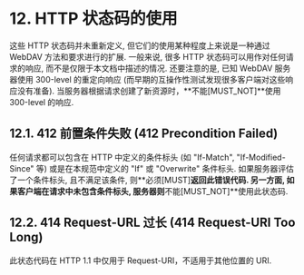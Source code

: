 # 12. HTTP 状态码的使用

这些 HTTP 状态码并未重新定义, 但它们的使用某种程度上来说是一种通过 WebDAV
方法和要求进行的扩展. 一般来说, 很多 HTTP 状态码可以用作对任何请求的响应,
而不是仅限于本文档中描述的情况. 还要注意的是, 已知 WebDAV 服务器使用 300-level 的重定向响应
(而早期的互操作性测试发现很多客户端对这些响应没有准备).
当服务器根据请求创建了新资源时，**不能[MUST_NOT]**使用 300-level 的响应.

## 12.1. 412 前置条件失败 (412 Precondition Failed)

任何请求都可以包含在 HTTP 中定义的条件标头 (如 "If-Match", "If-Modified-Since" 等)
或是在本规范中定义的 "If" 或 "Overwrite" 条件标头. 如果服务器评估了一个条件标头,
且不满足该条件, 则**必须[MUST]**返回此错误代码. 另一方面, 如果客户端在请求中未包含条件标头,
服务器则**不能[MUST_NOT]**使用此状态码.

## 12.2. 414 Request-URL 过长 (414 Request-URI Too Long)

此状态代码在 HTTP 1.1 中仅用于 Request-URI，不适用于其他位置的 URI.
